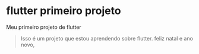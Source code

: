 # flutter primeiro projeto

Meu primeiro projeto de flutter

  
>Isso é um projeto que estou aprendendo sobre flutter.
>feliz natal e ano novo,